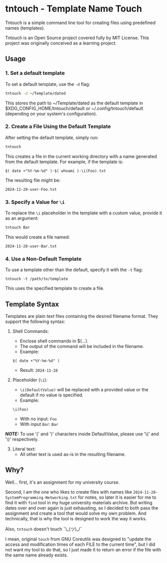 # tntouch - Template Name Touch

Tntouch is a simple command line tool for creating files using predefined names (templates).

Tntouch is an Open Source project covered fully by MIT License. This project was 
originally conceived as a learning project.


## Usage


### 1. Set a default template
To set a default template, use the `-d` flag:
```bash
tntouch -d ~/Template/dated
```
This stores the path to ~/Template/dated as the default template in 
$XDG_CONFIG_HOME/tntouch/default or ~/.config/tntouch/default (depending 
on your system's configuration).


### 2. Create a File Using the Default Template
After setting the default template, simply run:
```bash
tntouch
```
This creates a file in the current working directory with a name generated from the default template. 
For example, if the template is:
```
$( date +"%Y-%m-%d" )-$( whoami )-\i(Foo).txt
```
The resulting file might be:
```
2024-11-28-user-Foo.txt
```


### 3. Specify a Value for `\i`
To replace the `\i` placeholder in the template with a custom value, provide it as an argument:
```bash
tntouch Bar
```
This would create a file named:
```
2024-11-28-user-Bar.txt
```


### 4. Use a Non-Default Template
To use a template other than the default, specify it with the `-t` flag:
```
tntouch -t /path/to/template
```
This uses the specified template to create a file.



## Template Syntax
Templates are plain text files containing the desired filename format. They support the following syntax:

1. Shell Commands:
    - Enclose shell commands in $(...).
    - The output of the command will be included in the filename.
    - Example:
    ```
    $( date +"%Y-%m-%d" )
    ```
    - Result: `2024-11-28`

2. Placeholder (`\i`):
    - `\i(DefaultValue)` will be replaced with a provided value or the default if no value is specified.
    - Example:
    ```
    \i(Foo)
    ```
    - With no input: `Foo`
    - With input `Bar`: `Bar`

**_NOTE:_** To use '(' and ')' characters inside DefaultValue, please use '\\(' and '\\)' respectively.

3. Literal text:
    - All other text is used as-is in the resulting filename.


## Why?

Well... first, it's an assignment for my university course.

Second, I am the one who likes to create files with names like 
`2024-11-28-SystemProgramming-Networking.txt` for notes, so later it is easier 
for me to find it with `find` tool in my huge university materials archive. But writing dates 
over and over again is just exhausting, so I decided to both pass the assignment and create a tool 
that would solve my own problem. And technically, that is why the tool is designed 
to work the way it works.

Also, `tntouch` doesn't touch ¯\\\_(ツ)\_/¯

I mean, original `touch` from GNU Coreutils was designed to "update the access and modification 
times of each FILE to the current time", but I did not want my tool to do that, so I just made 
it to return an error if the file with the same name already exists.
